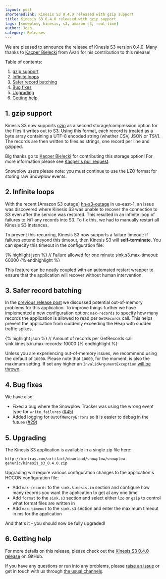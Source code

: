 ```yaml
---
layout: post
shortenedlink: Kinesis S3 0.4.0 released with gzip support
title: Kinesis S3 0.4.0 released with gzip support
tags: [snowplow, kinesis, s3, amazon s3, real-time]
author: Josh
category: Releases
---
```


We are pleased to announce the release of Kinesis S3 version 0.4.0. Many thanks to [Kacper Bielecki][kazjote] from Avari for his contribution to this release!

Table of contents:

1. [gzip support](/blog/2015/08/26/snowplow-kinesis-s3-0.4.0-released-with-gzip-support#gzip-support)
2. [Infinite loops](/blog/2015/08/26/snowplow-kinesis-s3-0.4.0-released-with-gzip-support#loops)
3. [Safer record batching](/blog/2015/08/26/snowplow-kinesis-s3-0.4.0-released-with-gzip-support#control)
4. [Bug fixes](/blog/2015/08/26/snowplow-kinesis-s3-0.4.0-released-with-gzip-support#bug-fixes)
5. [Upgrading](/blog/2015/08/26/snowplow-kinesis-s3-0.4.0-released-with-gzip-support#upgrading)
6. [Getting help](/blog/2015/08/26/snowplow-kinesis-s3-0.4.0-released-with-gzip-support#help)

<!--more-->

<h2 id="gzip-support">1. gzip support</h2>

Kinesis S3 now supports [gzip][gzip] as a second storage/compression option for the files it writes out to S3. Using this format, each record is treated as a byte array containing a UTF-8 encoded string (whether CSV, JSON or TSV). The records are then written to files as strings, one record per line and gzipped.

Big thanks go to [Kacper Bielecki][kazjote] for contributing this storage option! For more information please see [Kacper's pull request][pr-43].

Snowplow users please note: you must continue to use the LZO format for storing raw Snowplow events.

<h2 id="loops">2. Infinite loops</h2>

With the recent [Amazon S3 outage] [hn-s3-outage] in us-east-1, an issue was discovered where Kinesis S3 was unable to recover the connection to S3 even after the service was restored. This resulted in an infinite loop of failures to `PUT` any records into S3. To fix this, we had to manually restart all Kinesis S3 instances.

To prevent this recurring, Kinesis S3 now supports a failure timeout: if failures extend beyond this timeout, then Kinesis S3 will **self-terminate**. You can specify this timeout in the configuration file:

{% highlight json %}
// Failure allowed for one minute
sink.s3.max-timeout: 60000
{% endhighlight %}

This feature can be neatly coupled with an automated restart wrapper to ensure that the application will recover without human intervention.

<h2 id="control">3. Safer record batching</h2>

In the [previous release post][previous-rel] we discussed potential out-of-memory problems for this application. To improve things further we have implemented a new configuration option: `max-records` to specify how many records the application is allowed to read per `GetRecords` call. This helps prevent the application from suddenly exceeding the Heap with sudden traffic spikes.

{% highlight json %}
// Amount of records per GetRecords call
sink.kinesis.in.max-records: 10000
{% endhighlight %}

Unless you are experiencing out-of-memory issues, we recommend using the default of `10000`. Please note that `10000`, for the moment, is also the maximum setting.  If set any higher an `InvalidArgumentException` [will be thrown][aws-exception].

<h2 id="bug-fixes">4. Bug fixes</h2>

We have also:

* Fixed a bug where the Snowplow Tracker was using the wrong event type for `write_failures` ([#45][45])
* Added logging for `OutOfMemoryErrors` so it is easier to debug in the future ([#29][29])

<h2 id="upgrading">5. Upgrading</h2>

The Kinesis S3 application is available in a single zip file here:

    http://bintray.com/artifact/download/snowplow/snowplow-generic/kinesis_s3_0.4.0.zip

Upgrading will require various configuration changes to the application's HOCON configuration file:

* Add `max-records` to the `sink.kinesis.in` section and configure how many records you want the application to get at any one time
* Add `format` to the `sink.s3` section and select either `lzo` or `gzip` to control what format files are written in
* Add `max-timeout` to the `sink.s3` section and enter the maximum timeout in ms for the application

And that's it - you should now be fully upgraded!

<h2 id="help">6. Getting help</h2>

For more details on this release, please check out the [Kinesis S3 0.4.0 release][0.4.0-release] on GitHub. 

If you have any questions or run into any problems, please [raise an issue][issues] or get in touch with us through [the usual channels][talk-to-us].

[kazjote]: https://github.com/kazjote
[gzip]: http://www.gzip.org/
[pr-43]: https://github.com/snowplow/kinesis-s3/pull/43
[29]: https://github.com/snowplow/kinesis-s3/issues/29
[45]: https://github.com/snowplow/kinesis-s3/issues/45
[previous-rel]: http://snowplowanalytics.com/blog/2015/07/07/kinesis-s3-0.3.0-released/
[issues]: https://github.com/snowplow/kinesis-s3/issues
[talk-to-us]: https://github.com/snowplow/kinesis-s3/wiki/Talk-to-us
[0.4.0-release]: https://github.com/snowplow/kinesis-s3/releases/tag/0.4.0
[aws-exception]: http://docs.aws.amazon.com/AWSJavaSDK/latest/javadoc/com/amazonaws/services/kinesis/model/GetRecordsRequest.html#getLimit()

[hn-s3-outage]: https://news.ycombinator.com/item?id=10033172
